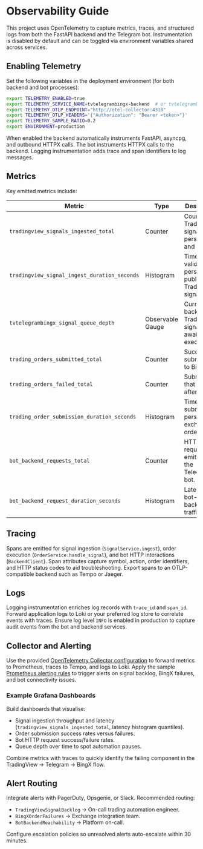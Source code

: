 # Observability Guide

This project uses OpenTelemetry to capture metrics, traces, and structured logs from both the FastAPI backend and the Telegram bot. Instrumentation is disabled by default and can be toggled via environment variables shared across services.

## Enabling Telemetry

Set the following variables in the deployment environment (for both backend and bot processes):

```bash
export TELEMETRY_ENABLED=true
export TELEMETRY_SERVICE_NAME=tvtelegrambingx-backend  # or tvtelegrambingx-bot
export TELEMETRY_OTLP_ENDPOINT="http://otel-collector:4318"
export TELEMETRY_OTLP_HEADERS='{"Authorization": "Bearer <token>"}'
export TELEMETRY_SAMPLE_RATIO=0.2
export ENVIRONMENT=production
```

When enabled the backend automatically instruments FastAPI, asyncpg, and outbound HTTPX calls. The bot instruments HTTPX calls to the backend. Logging instrumentation adds trace and span identifiers to log messages.

## Metrics

Key emitted metrics include:

| Metric | Type | Description |
| ------ | ---- | ----------- |
| `tradingview_signals_ingested_total` | Counter | Count of TradingView signals persisted and queued. |
| `tradingview_signal_ingest_duration_seconds` | Histogram | Time to validate, persist, and publish TradingView signals. |
| `tvtelegrambingx_signal_queue_depth` | Observable Gauge | Current backlog of TradingView signals awaiting execution. |
| `trading_orders_submitted_total` | Counter | Successful submissions to BingX. |
| `trading_orders_failed_total` | Counter | Submissions that failed after retries. |
| `trading_order_submission_duration_seconds` | Histogram | Time to submit and persist exchange orders. |
| `bot_backend_requests_total` | Counter | HTTP requests emitted by the Telegram bot. |
| `bot_backend_request_duration_seconds` | Histogram | Latency for bot-to-backend traffic. |

## Tracing

Spans are emitted for signal ingestion (`SignalService.ingest`), order execution (`OrderService.handle_signal`), and bot HTTP interactions (`BackendClient`). Span attributes capture symbol, action, order identifiers, and HTTP status codes to aid troubleshooting. Export spans to an OTLP-compatible backend such as Tempo or Jaeger.

## Logs

Logging instrumentation enriches log records with `trace_id` and `span_id`. Forward application logs to Loki or your preferred log store to correlate events with traces. Ensure log level `INFO` is enabled in production to capture audit events from the bot and backend services.

## Collector and Alerting

Use the provided [OpenTelemetry Collector configuration](../monitoring/otel-collector.yaml) to forward metrics to Prometheus, traces to Tempo, and logs to Loki. Apply the sample [Prometheus alerting rules](../monitoring/alerting-rules.yaml) to trigger alerts on signal backlog, BingX failures, and bot connectivity issues.

### Example Grafana Dashboards

Build dashboards that visualise:

- Signal ingestion throughput and latency (`tradingview_signals_ingested_total`, latency histogram quantiles).
- Order submission success rates versus failures.
- Bot HTTP request success/failure rates.
- Queue depth over time to spot automation pauses.

Combine metrics with traces to quickly identify the failing component in the TradingView → Telegram → BingX flow.

## Alert Routing

Integrate alerts with PagerDuty, Opsgenie, or Slack. Recommended routing:

- `TradingViewSignalBacklog` → On-call trading automation engineer.
- `BingXOrderFailures` → Exchange integration team.
- `BotBackendReachability` → Platform on-call.

Configure escalation policies so unresolved alerts auto-escalate within 30 minutes.
